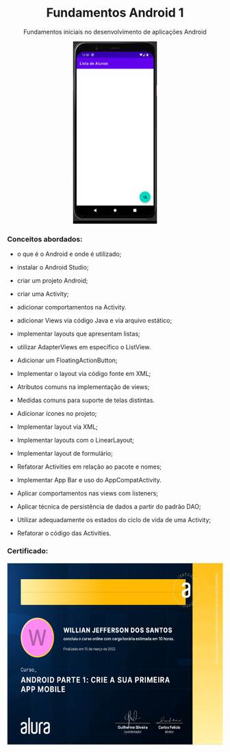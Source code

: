 <h1 align="center">
<br>
Fundamentos Android 1
</h1>

<p align="center">Fundamentos iniciais no desenvolvimento de aplicações Android</p>

<div align="center">
<img src="rdm/demo.gif" alt="demo" height="425">
</div>

### Conceitos abordados: 

- o que é o Android e onde é utilizado;

-  instalar o Android Studio;

-  criar um projeto Android;

-  criar uma Activity;

-  adicionar comportamentos na Activity.

- adicionar Views via código Java e via arquivo estático;

- implementar layouts que apresentam listas;

- utilizar AdapterViews em específico o ListView.

- Adicionar um FloatingActionButton;

- Implementar o layout via código fonte em XML;

- Atributos comuns na implementação de views;

- Medidas comuns para suporte de telas distintas.

- Adicionar ícones no projeto;

- Implementar layout via XML;

- Implementar layouts com o LinearLayout;

- Implementar layout de formulário;

- Refatorar Activities em relação ao pacote e nomes;

- Implementar App Bar e uso do AppCompatActivity.

- Aplicar comportamentos nas views com listeners;

- Aplicar técnica de persistência de dados a partir do padrão DAO;

- Utilizar adequadamente os estados do ciclo de vida de uma Activity;

- Refatorar o código das Activities.

### Certificado: 

<div align="center">
<img src="rdm/certificado.jpeg" alt="certificado" height="425">
</div>


